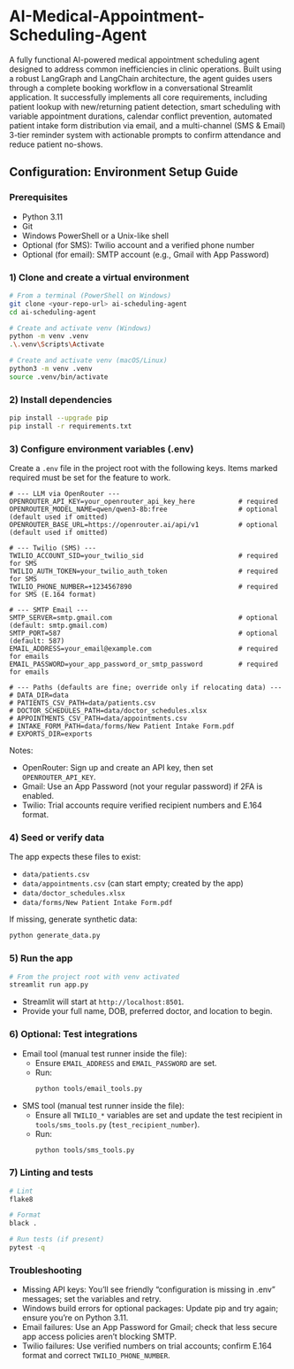 # AI-Medical-Appointment-Scheduling-Agent
A fully functional AI-powered medical appointment scheduling agent designed to address common inefficiencies in clinic operations. Built using a robust LangGraph and LangChain architecture, the agent guides users through a complete booking workflow in a conversational Streamlit application. It successfully implements all core requirements, including patient lookup with new/returning patient detection, smart scheduling with variable appointment durations, calendar conflict prevention, automated patient intake form distribution via email, and a multi-channel (SMS & Email) 3-tier reminder system with actionable prompts to confirm attendance and reduce patient no-shows.

## Configuration: Environment Setup Guide

### Prerequisites
- Python 3.11
- Git
- Windows PowerShell or a Unix-like shell
- Optional (for SMS): Twilio account and a verified phone number
- Optional (for email): SMTP account (e.g., Gmail with App Password)

### 1) Clone and create a virtual environment
```bash
# From a terminal (PowerShell on Windows)
git clone <your-repo-url> ai-scheduling-agent
cd ai-scheduling-agent

# Create and activate venv (Windows)
python -m venv .venv
.\.venv\Scripts\Activate

# Create and activate venv (macOS/Linux)
python3 -m venv .venv
source .venv/bin/activate
```

### 2) Install dependencies
```bash
pip install --upgrade pip
pip install -r requirements.txt
```

### 3) Configure environment variables (.env)
Create a `.env` file in the project root with the following keys. Items marked required must be set for the feature to work.

```dotenv
# --- LLM via OpenRouter ---
OPENROUTER_API_KEY=your_openrouter_api_key_here           # required
OPENROUTER_MODEL_NAME=qwen/qwen3-8b:free                  # optional (default used if omitted)
OPENROUTER_BASE_URL=https://openrouter.ai/api/v1          # optional (default used if omitted)

# --- Twilio (SMS) ---
TWILIO_ACCOUNT_SID=your_twilio_sid                        # required for SMS
TWILIO_AUTH_TOKEN=your_twilio_auth_token                  # required for SMS
TWILIO_PHONE_NUMBER=+1234567890                           # required for SMS (E.164 format)

# --- SMTP Email ---
SMTP_SERVER=smtp.gmail.com                                # optional (default: smtp.gmail.com)
SMTP_PORT=587                                             # optional (default: 587)
EMAIL_ADDRESS=your_email@example.com                      # required for emails
EMAIL_PASSWORD=your_app_password_or_smtp_password         # required for emails

# --- Paths (defaults are fine; override only if relocating data) ---
# DATA_DIR=data
# PATIENTS_CSV_PATH=data/patients.csv
# DOCTOR_SCHEDULES_PATH=data/doctor_schedules.xlsx
# APPOINTMENTS_CSV_PATH=data/appointments.csv
# INTAKE_FORM_PATH=data/forms/New Patient Intake Form.pdf
# EXPORTS_DIR=exports
```

Notes:
- OpenRouter: Sign up and create an API key, then set `OPENROUTER_API_KEY`.
- Gmail: Use an App Password (not your regular password) if 2FA is enabled.
- Twilio: Trial accounts require verified recipient numbers and E.164 format.

### 4) Seed or verify data
The app expects these files to exist:
- `data/patients.csv`
- `data/appointments.csv` (can start empty; created by the app)
- `data/doctor_schedules.xlsx`
- `data/forms/New Patient Intake Form.pdf`

If missing, generate synthetic data:
```bash
python generate_data.py
```

### 5) Run the app
```bash
# From the project root with venv activated
streamlit run app.py
```
- Streamlit will start at `http://localhost:8501`.
- Provide your full name, DOB, preferred doctor, and location to begin.

### 6) Optional: Test integrations
- Email tool (manual test runner inside the file):
  - Ensure `EMAIL_ADDRESS` and `EMAIL_PASSWORD` are set.
  - Run:
    ```bash
    python tools/email_tools.py
    ```
- SMS tool (manual test runner inside the file):
  - Ensure all `TWILIO_*` variables are set and update the test recipient in `tools/sms_tools.py` (`test_recipient_number`).
  - Run:
    ```bash
    python tools/sms_tools.py
    ```

### 7) Linting and tests
```bash
# Lint
flake8

# Format
black .

# Run tests (if present)
pytest -q
```

### Troubleshooting
- Missing API keys: You’ll see friendly “configuration is missing in .env” messages; set the variables and retry.
- Windows build errors for optional packages: Update pip and try again; ensure you’re on Python 3.11.
- Email failures: Use an App Password for Gmail; check that less secure app access policies aren’t blocking SMTP.
- Twilio failures: Use verified numbers on trial accounts; confirm E.164 format and correct `TWILIO_PHONE_NUMBER`.
